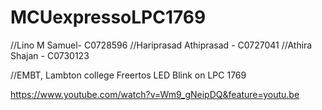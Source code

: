 # MCUexpressoLPC1769

//Lino M Samuel- C0728596
//Hariprasad Athiprasad - C0727041
//Athira Shajan - C0730123

//EMBT, Lambton college
Freertos LED Blink on LPC 1769



https://www.youtube.com/watch?v=Wm9_gNeipDQ&feature=youtu.be



